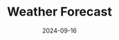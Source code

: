 ---
title: "Weather Forecast"
date: 2024-09-16
# layout: "weather"
# ---

# This page displays weather forecasts and aurora predictions NON HTML VERSION.
type: landing

sections:
  - block: markdown
    design:
      columns: '1'
      css_style: 'text-align: center;'
    content:
      title: Forecasts & Weather
      text: |
        <p>Due to the volatile nature of weather in Canberra, as well as the prime view Mount Stromlo Observatory has for certain astronomical events, I've collated some forecast tools here to avoid checking multiple different apps/websites/widgets. These are implemented using free APIs, widgets, or in the case of some NOAA data, hard coded from their available image files. Weather warnings are provided by BOM via <a href="https://www.willyweather.com.au">WillyWeather</a></p>

        <!-- Aurora update notification -->
        <div id="notification" style="display: none; position: fixed; top: 80px; left: 10px; background-color: rgba(0, 0, 0, 0.7); color: white; padding: 10px; border-radius: 5px; z-index: 1000;">
          New aurora forecast frame!
        </div>

        <!-- Clocks -->
        <div style="width:400px; margin:0 auto; margin-bottom:34px;">
          <div style="float:left;">
            <iframe src="https://free.timeanddate.com/clock/i9jtr4t7/n57/tlau/fs20/fcfff/tc111/bacfff/pa6/tt0/tw1/tm3/td2/th1/ta1/tb4" frameborder="0" width="166" height="60"></iframe>
          </div>
          <div style="float:right;">
            <iframe src="https://free.timeanddate.com/clock/i9jtr4t7/tlau/fs20/fcfff/tc111/bacfff/pa6/tt0/tw1/tm3/td2/th1/ta1/tb4" frameborder="0" width="166" height="60"></iframe>
          </div>
          <div style="clear:both;"></div>
        </div>

        <!-- WillyWeather forecast -->
        <div style="width:620px; margin:0 auto; margin-bottom:20px;">
          <div style="width: 620px;">
            <iframe style="display: block;" src="https://cdnres.willyweather.com.au/widget/loadView.html?id=75240" width="620" height="520" frameborder="0"  scrolling="no"></iframe><a style="margin: -20px 0 0 0;display: block;position: relative;height: 20px;text-indent: -9999em;z-index: 1" href="https://www.willyweather.com.au/act/canberra/oconnor.html" rel="nofollow">OConnor Weather</a>
          </div>
        </div>

        <!-- Windy Maps -->
        <div class="map-container" style="position: relative; width: 100%; max-width: 620px; margin-bottom: 20px; margin:0 auto; text-align: center;">

          <!-- Full-width Canberra Rain and Thunder-->
          <div style="width:620px; margin:0 auto; margin-bottom:20px;">
            <iframe width="620" height="620" src="https://embed.windy.com/embed.html?type=map&location=coordinates&metricRain=mm&metricTemp=°C&metricWind=km/h&zoom=7&overlay=rain&product=ecmwf&level=surface&lat=-35.604&lon=148.975&message=true" frameborder="0"></iframe>
          </div>
          
          <!-- Half-width Canberra weather radar and rain accumulation-->
          <div style="width:620px; margin:0 auto; margin-bottom:20px;">
            <div style="float:left;">
              <iframe width="300" height="300" src="https://embed.windy.com/embed.html?type=map&location=coordinates&metricRain=mm&metricTemp=°C&metricWind=km/h&zoom=7&overlay=radar&product=radar&level=surface&lat=-35.604&lon=148.975&message=true" frameborder="0"></iframe>
            </div>
            <div style="float:right;">
              <iframe width="300" height="300" src="https://embed.windy.com/embed.html?type=map&location=coordinates&metricRain=mm&metricTemp=°C&metricWind=km/h&zoom=7&overlay=rainAccu&product=ecmwf&level=surface&lat=-35.604&lon=148.975&message=true" frameborder="0"></iframe>
            </div>
            <div style="clear:both;"></div>
          </div>

          <!-- Half-width Canberra Wind and Wind gusts-->
          <div style="width:620px; margin:0 auto; margin-bottom:20px;">
            <div style="float:left;">
              <iframe width="300" height="300" src="https://embed.windy.com/embed.html?type=map&location=coordinates&metricRain=mm&metricTemp=°C&metricWind=km/h&zoom=7&overlay=wind&product=ecmwf&level=surface&lat=-35.604&lon=148.975&message=true" frameborder="0"></iframe>
            </div>
            <div style="float:right;">
              <iframe width="300" height="300" src="https://embed.windy.com/embed.html?type=map&location=coordinates&metricRain=mm&metricTemp=°C&metricWind=km/h&zoom=7&overlay=gust&product=ecmwf&level=surface&lat=-35.604&lon=148.975&message=true" frameborder="0"></iframe>
            </div>
            <div style="clear:both;"></div>
          </div>

          <!-- Full-width Aus satellite-->
          <div style="width:620px; margin:0 auto; margin-bottom:20px;">
            <iframe width="620" height="620" src="https://embed.windy.com/embed.html?type=map&location=coordinates&metricRain=mm&metricTemp=°C&metricWind=km/h&zoom=4&overlay=satellite&product=satellite&level=surface&lat=-27.917&lon=133.857&message=true" frameborder="0"></iframe>
          </div>

          <!-- Half-width Aus temperature and rain and thunder -->
          <div style="width:620px; margin:0 auto; margin-bottom:20px;">
            <div style="float:left;">
              <iframe width="300" height="300" src="https://embed.windy.com/embed.html?type=map&location=coordinates&metricRain=mm&metricTemp=°C&metricWind=km/h&zoom=3&overlay=temp&product=ecmwf&level=surface&lat=-28.768&lon=133.945&message=true" frameborder="0"></iframe>
            </div>
            <div style="float:right;">
              <iframe width="300" height="300" src="https://embed.windy.com/embed.html?type=map&location=coordinates&metricRain=mm&metricTemp=°C&metricWind=km/h&zoom=3&overlay=rain&product=ecmwf&level=surface&lat=-28.768&lon=133.945&message=true" frameborder="0"></iframe>
            </div>
            <div style="clear:both;"></div>
          </div>

          <div class="interaction-blocker" id="blocker" style="position: absolute; top: 0; left: 0; width: 100%; height: 100%; background: rgba(0, 0, 0, 0.1); z-index: 10;"></div>
        </div>

        <label style="position: relative; display: inline-block; width: 34px; height: 20px; margin-bottom: 20px;">
          <input type="checkbox" id="toggleInteraction" style="opacity: 0; width: 0; height: 0;"/>
          <span style="
            position: absolute;
            cursor: pointer;
            top: 0;
            left: 0;
            right: 0;
            bottom: 0;
            background-color: #ccc;
            transition: .4s;
            border-radius: 20px;
          "></span>
          <span style="
            position: absolute;
            background-color: white;
            border-radius: 50%;
            height: 16px;
            width: 16px;
            left: 2px;
            bottom: 2px;
            transition: .4s;
            transform: translateX(0);
          "></span>
        </label>

        

        <p><strong>Space Weather</strong></p>

        <!-- Aurora Alert Data -->
        <div id="aurora-alert-info" style="background-color: red; color: white; border: 1px solid white; padding: 2px; margin: 0px auto; width: 100%; font-size: small; line-height: 1.2em;">
          <p>Loading Aurora Alert data...</p>
        </div>

        <!-- Aurora Watch Data -->
        <div id="aurora-watch-info" style="background-color: black; color: white; border: 1px solid white; padding: 2px; margin: 0px auto; width: 100%; font-size: small; line-height: 1.2em; margin-bottom:20px;">
          <p>Loading Aurora Watch data...</p>
        </div>

        <!-- NOAA SH Aurora Forecast -->
        <div class="animation" id="auroraAnimation" style="width:620px; margin:0 auto; text-align: center; margin-bottom:20px;">
          <canvas id="auroraCanvas" title="Click to view full screen" height="620" width="620" style="max-width: 620px;"></canvas>
          <div class="animationToolbar" style="max-width: 620px; display: flex; align-items: center; margin-top: 10px; justify-content: center;">
            <!-- Play/Pause Button -->
            <button id="startButton" class="animationButton startButton" style="border: 1px solid white; background-color: black; color: white; width: 80px; height: 40px; margin-right: 10px; cursor: pointer; transition: background-color 0.3s, color 0.3s, transform 0.2s;" title="Play or Pause">Play</button>
            <!-- Progress Bar -->
            <div id="progressContainer" style="position: relative; width: 100%; max-width: 500px; flex-grow: 1; margin-left: 10px;">
              <input type="range" id="progressBar" value="0" max="100" style="width: 100%; -webkit-appearance: none; background: #ddd; height: 6px; border-radius: 3px;">
            </div>
          </div>
        </div>


        <p><strong>AAT Cams</strong></p>

        <!-- AAT SkyCam -->
        <div class="image-container" style="position: relative; width:620px; margin:0 auto; margin-bottom:20px;">
          <img id="AATSkyCam" src="https://aat-ops.anu.edu.au/skycam/telescope/telescope.png" alt="AAT Skycam Image" style="width: 100%; height: auto;">
          <button class="refresh-button" onclick="refreshImage('AATSkyCam')" style="position: absolute;bottom: 5px; right: 5px; background-color: rgba(0, 0, 0, 0.5); color: white;border: none; padding: 2px; border-radius: 5px; cursor: pointer; z-index: 10; font-size: small;">Refresh</button>
        </div>

        <!-- AAT Pano -->
        <div class="image-container" style="position: relative; width:620px; margin:0 auto; margin-bottom:20px;">
          <img id="AATPano" src="https://aat-ops.anu.edu.au/skycam/telescope/horizon.jpg" alt="AAT Pano Image" style="width: 100%; height: auto;">
          <button class="refresh-button" onclick="refreshImage('AATPano')" style="position: absolute;bottom: 5px; right: 5px; background-color: rgba(0, 0, 0, 0.5); color: white;border: none; padding: 2px; border-radius: 5px; cursor: pointer; z-index: 10; font-size: small;">Refresh</button>
        </div>

        <p><strong>MSO Cams</strong></p>

        <!-- MSO SkyCam -->
        <div class="image-container" style="position: relative; width:620px; margin:0 auto; margin-bottom:20px;">
          <img id="MSOSkyCam" src="https://www.mso.anu.edu.au/msoallsky/msoskycam.jpg" alt="MSO Skycam Image" style="width: 100%; height: auto;">
          <button class="refresh-button" onclick="refreshImage('MSOSkyCam')" style="position: absolute;bottom: 5px; right: 5px; background-color: rgba(0, 0, 0, 0.5); color: white;border: none; padding: 2px; border-radius: 5px; cursor: pointer; z-index: 10; font-size: small;">Refresh</button>
        </div>

        <!-- MSO Pano -->
        <div class="image-container" style="position: relative; width:620px; margin:0 auto; margin-bottom:20px;">
          <img id="MSOPano" src="https://www.mso.anu.edu.au/msoallsky/panorama.jpg" alt="MSO Pano Image" style="width: 100%; height: auto;">
          <button class="refresh-button" onclick="refreshImage('MSOPano')" style="position: absolute;bottom: 5px; right: 5px; background-color: rgba(0, 0, 0, 0.5); color: white;border: none; padding: 2px; border-radius: 5px; cursor: pointer; z-index: 10; font-size: small;">Refresh</button>
        </div>

        <!-- MSO Western Horizon Cam -->
        <div class="image-container" style="position: relative; width:620px; margin:0 auto; margin-bottom:20px;">
          <img id="MSOHorizon" src="https://www.mso.anu.edu.au/~brad/brightsky/reynolds/latest.jpg" alt="MSO Western Horizon Image" style="width: 100%; height: auto;">
          <button class="refresh-button" onclick="refreshImage('MSOHorizon')" style="position: absolute;bottom: 5px; right: 5px; background-color: rgba(0, 0, 0, 0.5); color: white;border: none; padding: 2px; border-radius: 5px; cursor: pointer; z-index: 10; font-size: small;">Refresh</button>
        </div>

        <!-- weather warnings -->
        <script src="https://cdnres.willyweather.com.au/widget/warning/loadView.html?id=75237" type="application/javascript"></script>

        <!-- SCRIPTS -->

        <!-- NASA API script -->
        <script>
          async function fetchNASAData() {
            const apiKey = '7fraiXp4qSUvpkgGhfImAxLjmZ6YqAm8pFwe0PiI';
            const startDate = '2024-09-16'; // Adjust this to the current or desired date
            const endDate = '2024-09-23'; // Adjust as needed
            const url = `https://api.nasa.gov/neo/rest/v1/feed?start_date=${startDate}&end_date=${endDate}&api_key=${apiKey}`;

            try {
              const response = await fetch(url);
              const data = await response.json();

              // Display NASA data
              const element = document.getElementById('nasa-neo-info');
              element.innerHTML = `<p>Near-Earth Objects from ${startDate} to ${endDate}:</p>`;

              data.near_earth_objects[startDate].forEach(neo => {
                element.innerHTML += `<p>Object: ${neo.name} - Diameter: ${neo.estimated_diameter.kilometers.estimated_diameter_max} km</p>`;
              });
              
            } catch (error) {
              console.error('Error fetching data:', error);
            }
          }

        </script>

        <!-- POST request to get aurora alert -->
        <script>
          async function fetchAuroraAlert() {
            const url = 'https://sws-data.sws.bom.gov.au/api/v1/get-aurora-alert';
            const apiKey = 'e7aac3e9-ed4d-4b9a-87e8-204d6a5ab680';
            
            try {
              const response = await fetch(url, {
                method: 'POST',
                headers: {
                  'Content-Type': 'application/json',
                },
                body: JSON.stringify({ api_key: apiKey })
              });
              
              const data = await response.json();
              const alertContainer = document.getElementById('aurora-alert-info');

              if (data.data.length > 0) {
                const alert = data.data[0];
                alertContainer.innerHTML = `
                  <p><strong>Aurora Alert:</strong> issued at ${alert.start_time}</p>
                  <p>K index of ${alert.k_aus}, ${alert.lat_band} latitude band. ${alert.description}</p>
                `;
              } else {
                alertContainer.innerHTML = `<p>No active aurora alerts at this time.</p>`;
              }
            } catch (error) {
              console.error('Error fetching Aurora Alert data:', error);
              document.getElementById('aurora-alert-info').innerHTML = `<p>Error loading aurora alert data.</p>`;
            }
          }

        </script>

        <!-- POST request to get aurora watch -->
        <script>
          async function fetchAuroraWatch() {
            const url = 'https://sws-data.sws.bom.gov.au/api/v1/get-aurora-watch';
            const apiKey = 'e7aac3e9-ed4d-4b9a-87e8-204d6a5ab680';
            
            try {
              const response = await fetch(url, {
                method: 'POST',
                headers: {
                  'Content-Type': 'application/json',
                },
                body: JSON.stringify({ api_key: apiKey })
              });
              
              const data = await response.json();
              const watchContainer = document.getElementById('aurora-watch-info');

              if (data.data.length > 0) {
                const watch = data.data[0];
                watchContainer.innerHTML = `
                  <p><strong>Aurora Watch ${watch.start_date} -- ${watch.end_date}</strong></p>
                  <p>Issued at ${watch.issue_time}</p>
                  <p>K index of ${watch.k_aus}, ${watch.lat_band} latitude band.</p>
                  <p>Dominant cause of ${watch.cause}. ${watch.comments}</p>
                `;
              } else {
                watchContainer.innerHTML = `<p>No active aurora watch at this time.</p>`;
              }
            } catch (error) {
              console.error('Error fetching Aurora Watch data:', error);
              document.getElementById('aurora-watch-info').innerHTML = `<p>Error loading aurora watch data.</p>`;
            }
          }

        </script>

        <!-- NOAA aurora forecast (southern hemisphere) animation -->
        <script>
          const canvas = document.getElementById('auroraCanvas');
          const ctx = canvas.getContext('2d');
          let images = [];
          let imageTimes = [];
          let currentFrame = 0;
          let isPlaying = false;
          let animationInterval;
          const baseURL = 'https://services.swpc.noaa.gov'; // Base URL for images

          // Function to fetch and process the animation data
          async function fetchAnimationData() {
            try {
              const response = await fetch('https://services.swpc.noaa.gov/products/animations/ovation_south_24h.json');
              const data = await response.json();
              
              // Map the images and time tags from the JSON
              images = data.map(item => {
                const img = new Image();
                img.src = baseURL + item.url; // Construct the full URL
                imageTimes.push(new Date(item.time_tag)); // Store time tags for comparison
                return img;
              });

              // Ensure all images are loaded before starting the animation
              let loadedImages = 0;
              images.forEach(img => {
                img.onload = () => {
                  loadedImages++;
                  if (loadedImages === images.length) {
                    console.log('All images loaded');
                    displayFirstImage(); // Display the first image on page load
                  }
                };
                img.onerror = () => {
                  console.error('Error loading image:', img.src);
                };
              });
            } catch (error) {
              console.error('Error fetching animation data:', error);
            }
          }

          // Display the first image
          function displayFirstImage() {
            if (images.length > 0) {
              ctx.drawImage(images[0], 0, 0, canvas.width, canvas.height);
            }
          }

          // Draw each frame
          function drawFrame() {
            if (images.length > 0) {
              ctx.clearRect(0, 0, canvas.width, canvas.height);
              ctx.drawImage(images[currentFrame], 0, 0, canvas.width, canvas.height);
              document.getElementById('progressBar').value = (currentFrame / (images.length - 1)) * 100;
              currentFrame = (currentFrame + 1) % images.length;
            }
          }

          // Start the animation
          function startAnimation() {
            if (!isPlaying) {
              isPlaying = true;
              animationInterval = setInterval(drawFrame, 100); // Adjust speed as necessary
              document.getElementById('startButton').innerText = 'Pause';
            }
          }

          // Stop the animation
          function stopAnimation() {
            isPlaying = false;
            clearInterval(animationInterval);
            document.getElementById('startButton').innerText = 'Play';
          }

          // Toggle Play/Pause
          document.getElementById('startButton').addEventListener('click', function() {
            if (isPlaying) {
              stopAnimation();
            } else {
              startAnimation();
            }
          });

          // Update frame based on progress bar
          document.getElementById('progressBar').addEventListener('input', function(event) {
            if (images.length > 0) {
              currentFrame = Math.round((event.target.value / 100) * (images.length - 1));
              ctx.clearRect(0, 0, canvas.width, canvas.height);
              ctx.drawImage(images[currentFrame], 0, 0, canvas.width, canvas.height);
            }
          });

          // Check if new aurora forecast frames are available by comparing timestamps
          async function checkForNewFrames() {
            const response = await fetch('https://services.swpc.noaa.gov/products/animations/ovation_south_24h.json');
            const data = await response.json();
            const latestFrameTime = new Date(data[data.length - 1].time_tag);

            // If the latest frame is newer than the last loaded frame, reload the animation and show notification
            if (latestFrameTime > imageTimes[imageTimes.length - 1]) {
              console.log('New frames available. Reloading animation...');
              await fetchAnimationData(); // Fetch new images and update the animation
              showNotification(); // Show notification
            } else {
              console.log('No new frames available.');
            }
          }

          // Check for new frames every 5 minutes
          setInterval(checkForNewFrames, 5 * 60 * 1000); // 15 minutes interval

          // Show notification for new frames
          function showNotification() {
            const notification = document.getElementById('notification');
            notification.style.display = 'block'; // Show the notification
            setTimeout(() => {
              notification.style.display = 'none'; // Hide after 5 seconds
            }, 10000); // Notification duration in milliseconds (5 seconds)
          }

          // Initial load of the animation
          fetchAnimationData();
        </script>

        <script>
        // Initial state: interaction is blocked
        let interactionEnabled = false;

        document.getElementById('toggleInteraction').addEventListener('change', function() {
            const blocker = document.getElementById('blocker');
            const slider = this.nextElementSibling;
            const knob = slider.nextElementSibling;

            if (this.checked) {
                // Enable interaction (hide the blocker)
                blocker.style.display = 'none';
                this.nextElementSibling.style.backgroundColor = '#BC0000'; // Change background color when enabled
                knob.style.transform = 'translateX(14px)'; // Move knob to the right
                this.nextElementSibling.style.transition = 'background-color 0.4s';
                knob.style.transition = 'transform 0.4s';
                this.nextElementSibling.style.borderRadius = '20px';
            } else {
                // Disable interaction (show the blocker)
                blocker.style.display = 'block';
                this.nextElementSibling.style.backgroundColor = '#ccc'; // Change background color when disabled
                knob.style.transform = 'translateX(0)'; // Move knob to the left
                this.nextElementSibling.style.transition = 'background-color 0.4s';
                knob.style.transition = 'transform 0.4s';
                this.nextElementSibling.style.borderRadius = '20px';
            }
            
            // Toggle state
            interactionEnabled = !interactionEnabled;
        });
        </script>


        <!-- Image refresh script -->
        <script>
          function refreshImage(imageId) {
              const img = document.getElementById(imageId);
              img.src = img.src.split('?')[0] + `?timestamp=${new Date().getTime()}`;
          }
        </script>

        <script>
        window.onload = function() {
          fetchAuroraAlert();
          fetchAuroraWatch();
          fetchNASAData();
        }
        </script>
---